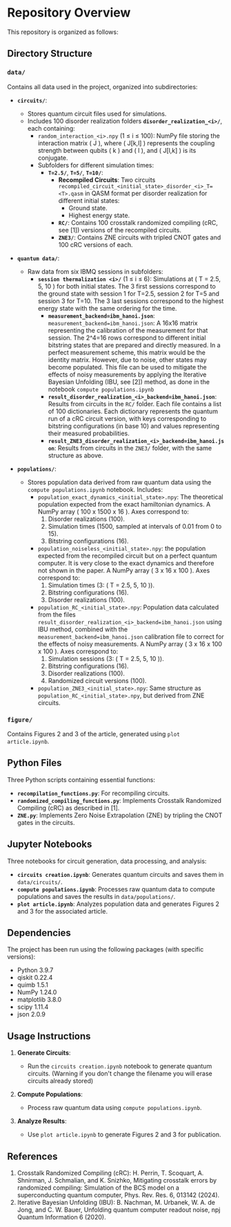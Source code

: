 # Repository Overview

This repository is organized as follows:

## Directory Structure

### `data/`
Contains all data used in the project, organized into subdirectories:

- **`circuits/`**:
  - Stores quantum circuit files used for simulations.
  - Includes 100 disorder realization folders **`disorder_realization_<i>/`**, each containing:
    - `random_interaction_<i>.npy` (1 ≤ i ≤ 100): NumPy file storing the interaction matrix \( J \), where \( J[k,l] \) represents the coupling strength between qubits \( k \) and \( l \), and \( J[l,k] \) is its conjugate.
    - Subfolders for different simulation times:
      - **`T=2.5/`**, **`T=5/`**, **`T=10/`**:
        - **Recompiled Circuits**: Two circuits `recompiled_circuit_<initial_state>_disorder_<i>_T=<T>.qasm` in QASM format per disorder realization for different initial states:
          - Ground state.
          - Highest energy state.
        - **`RC/`**: Contains 100 crosstalk randomized compiling (cRC, see [1]) versions of the recompiled circuits.
        - **`ZNE3/`**: Contains ZNE circuits with tripled CNOT gates and 100 cRC versions of each.

- **`quantum data/`**:
  - Raw data from six IBMQ sessions in subfolders:
    - **`session thermalization <i>/`** (1 ≤ i ≤ 6): Simulations at \( T = 2.5, 5, 10 \) for both initial states. The 3 first sessions correspond to the ground state with session 1 for T=2.5, session 2 for T=5 and session 3 for T=10. The 3 last sessions correspond to the highest energy state with the same ordering for the time.
      - **`measurement_backend=ibm_hanoi.json`**: `measurement_backend=ibm_hanoi.json`: A 16x16 matrix representing the calibration of the measurement for that session. The 
2^4=16 rows correspond to different initial bitstring states that are prepared and directly measured. In a perfect measurement scheme, this matrix would be the identity matrix. However, due to noise, other states may become populated. This file can be used to mitigate the effects of noisy measurements by applying the Iterative Bayesian Unfolding (IBU, see [2]) method, as done in the notebook `compute populations.ipynb`
      - **`result_disorder_realization_<i>_backend=ibm_hanoi.json`**: Results from circuits in the `RC/` folder. Each file contains a list of 100 dictionaries. Each dictionary represents the quantum run of a cRC circuit version, with keys corresponding to bitstring configurations (in base 10) and values representing their measured probabilities.
      - **`result_ZNE3_disorder_realization_<i>_backend=ibm_hanoi.json`**: Results from circuits in the `ZNE3/` folder, with the same structure as above.

- **`populations/`**:
  - Stores population data derived from raw quantum data using the `compute populations.ipynb` notebook. Includes:
    - `population_exact_dynamics_<initial_state>.npy`: The theoretical  population expected from the exact hamiltonian dynamics. A NumPy array \( 100 x 1500 x 16 \). Axes correspond to:
      1. Disorder realizations (100).
      2. Simulation times (1500, sampled at intervals of 0.01 from 0 to 15).
      3. Bitstring configurations (16).
    - `population_noiseless_<initial_state>.npy`: the population expected from the recompiled circuit but on a perfect quantum computer. It is very close to the 	exact dynamics and therefore not shown in the paper. A NumPy array \( 3 x 16 x 100 \). Axes correspond to:
      1. Simulation times (3: \( T = 2.5, 5, 10 \)).
      2. Bitstring configurations (16).
      3. Disorder realizations (100).
    - `population_RC_<initial_state>.npy`: Population data calculated from the files `result_disorder_realization_<i>_backend=ibm_hanoi.json` using IBU method, combined with the `measurement_backend=ibm_hanoi.json` calibration file to correct for the effects of noisy measurements. A NumPy array \( 3 x 16 x 100 x 100 \). Axes correspond to:
      1. Simulation sessions (3: \( T = 2.5, 5, 10 \)).
      2. Bitstring configurations (16).
      3. Disorder realizations (100).
      4. Randomized circuit versions (100).
    - `population_ZNE3_<initial_state>.npy`: Same structure as `population_RC_<initial_state>.npy`, but derived from ZNE circuits.

### `figure/`
Contains Figures 2 and 3 of the article, generated using `plot article.ipynb`.

## Python Files
Three Python scripts containing essential functions:

- **`recompilation_functions.py`**: For recompiling circuits.
- **`randomized_compiling_functions.py`**: Implements Crosstalk Randomized Compiling (cRC) as described in [1].
- **`ZNE.py`**: Implements Zero Noise Extrapolation (ZNE) by tripling the CNOT gates in the circuits.

## Jupyter Notebooks
Three notebooks for circuit generation, data processing, and analysis:

- **`circuits creation.ipynb`**: Generates quantum circuits and saves them in `data/circuits/`.
- **`compute populations.ipynb`**: Processes raw quantum data to compute populations and saves the results in `data/populations/`.
- **`plot article.ipynb`**: Analyzes population data and generates Figures 2 and 3 for the associated article.


## Dependencies
The project has been run using the following packages (with specific versions):

- Python 3.9.7
- qiskit 0.22.4
- quimb 1.5.1
- NumPy 1.24.0
- matplotlib 3.8.0
- scipy 1.11.4
- json 2.0.9
  

## Usage Instructions

1. **Generate Circuits**:
   - Run the `circuits creation.ipynb` notebook to generate quantum circuits. (Warning if you don't change the filename you will erase circuits already stored)

2. **Compute Populations**:
   - Process raw quantum data using `compute populations.ipynb`.

3. **Analyze Results**:
   - Use `plot article.ipynb` to generate Figures 2 and 3 for publication.

## References
1. Crosstalk Randomized Compiling (cRC): H. Perrin, T. Scoquart, A. Shnirman, J. Schmalian, and K. Snizhko, Mitigating crosstalk errors by randomized compiling: Simulation of the BCS model on a superconducting quantum computer, Phys. Rev. Res. 6, 013142 (2024).
2. Iterative Bayesian Unfolding (IBU): B. Nachman, M. Urbanek, W. A. de Jong, and C. W. Bauer, Unfolding quantum computer readout noise, npj Quantum Information 6 (2020).
